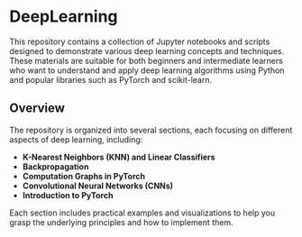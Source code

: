 # DeepLearning

This repository contains a collection of Jupyter notebooks and scripts designed to demonstrate various deep learning concepts and techniques. These materials are suitable for both beginners and intermediate learners who want to understand and apply deep learning algorithms using Python and popular libraries such as PyTorch and scikit-learn.

## Overview

The repository is organized into several sections, each focusing on different aspects of deep learning, including:

- **K-Nearest Neighbors (KNN) and Linear Classifiers**
- **Backpropagation**
- **Computation Graphs in PyTorch**
- **Convolutional Neural Networks (CNNs)**
- **Introduction to PyTorch**

Each section includes practical examples and visualizations to help you grasp the underlying principles and how to implement them.
